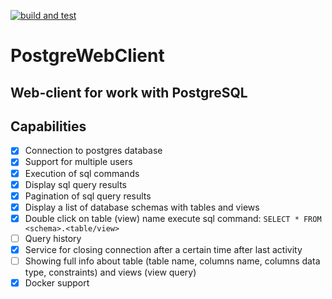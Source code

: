 [![build and test](https://github.com/Leo506/PostgreWebClient/actions/workflows/build-and-test.yaml/badge.svg?branch=main)](https://github.com/Leo506/PostgreWebClient/actions/workflows/build-and-test.yaml)
# PostgreWebClient
Web-client for work with PostgreSQL
---

## Capabilities
- [x] Connection to postgres database
- [x] Support for multiple users
- [x] Execution of sql commands
- [x] Display sql query results
- [x] Pagination of sql query results
- [x] Display a list of database schemas with tables and views
- [x] Double click on table (view) name execute sql command: `SELECT * FROM <schema>.<table/view>`
- [ ] Query history
- [x] Service for closing connection after a certain time after last activity
- [ ] Showing full info about table (table name, columns name, columns data type, constraints) and views (view query)
- [x] Docker support
